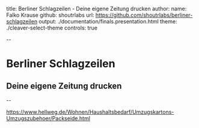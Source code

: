 title: Berliner Schlagzeilen - Deine eigene Zeitung drucken
author:
	name: Falko Krause
	github: shoutrlabs
	url: https://github.com/shoutrlabs/berliner-schlagzeilen
output: ./documentation/finals.presentation.html
theme: ./cleaver-select-theme
controls: true

--

# Berliner Schlagzeilen

## Deine eigene Zeitung drucken

--

https://www.hellweg.de/Wohnen/Haushaltsbedarf/Umzugskartons-Umzugszubehoer/Packseide.html
